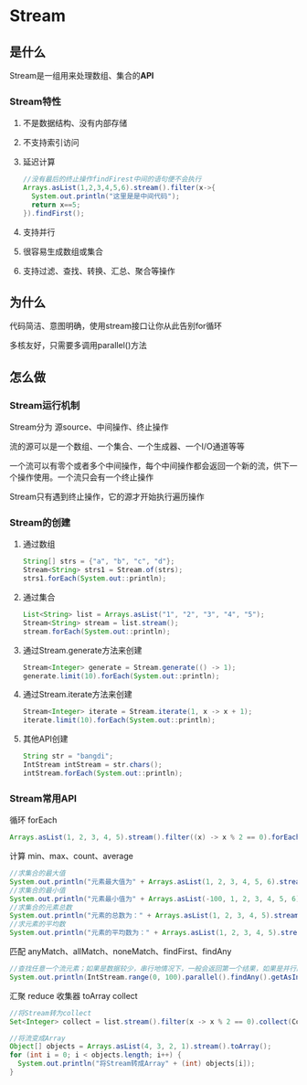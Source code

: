 # Stream

## 是什么

Stream是一组用来处理数组、集合的**API**

### Stream特性

1. 不是数据结构、没有内部存储

2. 不支持索引访问

3. 延迟计算

   ```java
   //没有最后的终止操作findFirest中间的语句便不会执行
   Arrays.asList(1,2,3,4,5,6).stream().filter(x->{
     System.out.println("这里是是中间代码");
     return x==5;
   }).findFirst();
   ```

4. 支持并行

5. 很容易生成数组或集合

6. 支持过滤、查找、转换、汇总、聚合等操作

## 为什么

代码简洁、意图明确，使用stream接口让你从此告别for循环

多核友好，只需要多调用parallel()方法

## 怎么做

### Stream运行机制

Stream分为 源source、中间操作、终止操作

流的源可以是一个数组、一个集合、一个生成器、一个I/O通道等等

一个流可以有零个或者多个中间操作，每个中间操作都会返回一个新的流，供下一个操作使用。一个流只会有一个终止操作

Stream只有遇到终止操作，它的源才开始执行遍历操作

### Stream的创建

1. 通过数组

   ```java
   String[] strs = {"a", "b", "c", "d"};
   Stream<String> strs1 = Stream.of(strs);
   strs1.forEach(System.out::println);
   ```

2. 通过集合

   ```java
   List<String> list = Arrays.asList("1", "2", "3", "4", "5");
   Stream<String> stream = list.stream();
   stream.forEach(System.out::println);
   ```

3. 通过Stream.generate方法来创建

   ```java
   Stream<Integer> generate = Stream.generate(() -> 1);
   generate.limit(10).forEach(System.out::println);
   ```

4. 通过Stream.iterate方法来创建

   ```java
   Stream<Integer> iterate = Stream.iterate(1, x -> x + 1);
   iterate.limit(10).forEach(System.out::println);
   ```

5. 其他API创建

   ```java
   String str = "bangdi";
   IntStream intStream = str.chars();
   intStream.forEach(System.out::println);
   ```

### Stream常用API

循环 forEach

```java
Arrays.asList(1, 2, 3, 4, 5).stream().filter((x) -> x % 2 == 0).forEach(System.out::println);
```

计算 min、max、count、average

```java
//求集合的最大值
System.out.println("元素最大值为" + Arrays.asList(1, 2, 3, 4, 5, 6).stream().max((a, b) -> a - b).get());
//求集合的最小值
System.out.println("元素最小值为" + Arrays.asList(-100, 1, 2, 3, 4, 5, 6).stream().min((a, b) -> a - b).get());
//求集合的元素总数
System.out.println("元素的总数为：" + Arrays.asList(1, 2, 3, 4, 5).stream().count());
//求元素的平均数
System.out.println("元素的平均数为：" + Arrays.asList(1, 2, 3, 4, 5).stream().mapToInt(x -> x).average().getAsDouble());
```

匹配 anyMatch、allMatch、noneMatch、findFirst、findAny

```java
//查找任意一个流元素；如果是数据较少，串行地情况下，一般会返回第一个结果，如果是并行的情况，那就不能确保是第一个
System.out.println(IntStream.range(0, 100).parallel().findAny().getAsInt());
```

汇聚 reduce
收集器 toArray collect

```java
//将Stream转为collect
Set<Integer> collect = list.stream().filter(x -> x % 2 == 0).collect(Collectors.toSet());
```

```java
//将流变成Array
Object[] objects = Arrays.asList(4, 3, 2, 1).stream().toArray();
for (int i = 0; i < objects.length; i++) {
  System.out.println("将Stream转成Array" + (int) objects[i]);
}
```







